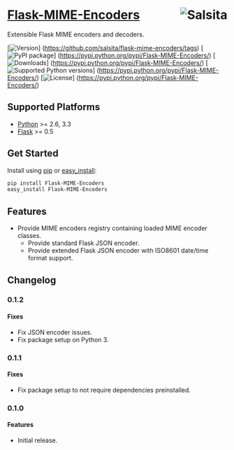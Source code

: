# [Flask-MIME-Encoders](https://github.com/salsita/flask-mime-encoders) <a href='https://github.com/salsita'><img align='right' title='Salsita' src='https://www.google.com/a/cpanel/salsitasoft.com/images/logo.gif?alpha=1' /></a>

Extensible Flask MIME encoders and decoders.

[![Version](https://badge.fury.io/gh/salsita%2Fflask-mime-encoders.svg)]
(https://github.com/salsita/flask-mime-encoders/tags)
[![PyPI package](https://badge.fury.io/py/Flask-MIME-Encoders.svg)]
(https://pypi.python.org/pypi/Flask-MIME-Encoders/)
[![Downloads](https://img.shields.io/pypi/dm/Flask-MIME-Encoders.svg)]
(https://pypi.python.org/pypi/Flask-MIME-Encoders/)
[![Supported Python versions](https://img.shields.io/pypi/pyversions/Flask-MIME-Encoders.svg)]
(https://pypi.python.org/pypi/Flask-MIME-Encoders/)
[![License](https://img.shields.io/pypi/l/Flask-MIME-Encoders.svg)]
(https://pypi.python.org/pypi/Flask-MIME-Encoders/)


## Supported Platforms

* [Python](http://www.python.org/) >= 2.6, 3.3
* [Flask](http://flask.pocoo.org/) >= 0.5


## Get Started

Install using [pip](https://pip.pypa.io/) or [easy_install](http://pythonhosted.org/setuptools/easy_install.html):
```bash
pip install Flask-MIME-Encoders
easy_install Flask-MIME-Encoders
```

## Features

- Provide MIME encoders registry containing loaded MIME encoder classes.
  - Provide standard Flask JSON encoder.
  - Provide extended Flask JSON encoder with ISO8601 date/time format support.


## Changelog

### 0.1.2

#### Fixes

- Fix JSON encoder issues.
- Fix package setup on Python 3.

### 0.1.1

#### Fixes

- Fix package setup to not require dependencies preinstalled.

### 0.1.0

#### Features

- Initial release.
